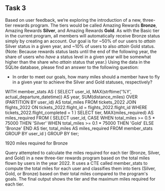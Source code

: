 ## Task 3

Based on user feedback, we’re exploring the introduction of a new, three-tier rewards program. The tiers would be called Amazing Rewards **Bronze**, Amazing Rewards **Silver**, and Amazing Rewards **Gold**.
As with the Basic tier in the current program, all members will automatically receive Bronze status simply by creating an account. Our goal is for ~50% of our users to *attain* Silver status in a given year, and ~10% of users to also *attain* Gold status. (Note: Because rewards status lasts until the end of the following year, the share of users who *have* a status level in a given year will be somewhat higher than the share who *attain* status that year.)
Using the data in the SQLite database, please find an answer to the following question:
- In order to meet our goals, how many miles should a member have to fly in a given year to achieve the Silver and Gold statuses, respectively?
 
WITH member_stats AS (
    SELECT
        user_id,
        MAX(strftime('%Y', actual_departure_datetime)) AS year,
        SUM(distance_miles) OVER (PARTITION BY user_id) AS total_miles
    FROM tickets_2022
    JOIN flights_2022 ON tickets_2022.flight_id = flights_2022.flight_id
    WHERE tickets_2022.flight_completed = 1
)
SELECT
    tier,
    MAX(miles_required) AS miles_required
FROM (
    SELECT
        user_id,
        CASE
            WHEN total_miles >= 0.5 * 75000 THEN 'Silver'
            WHEN total_miles >= 0.1 * 75000 THEN 'Gold'
            ELSE 'Bronze'
        END AS tier,
        total_miles AS miles_required
    FROM member_stats
    GROUP BY user_id
)
GROUP BY tier;

1920 miles required for Bronze

Query attempted to calculate the miles required for each tier (Bronze, Silver, and Gold) in a new three-tier rewards program based on the total miles flown by users in the year 2022. It uses a CTE called member_stats to compute the total miles for each user and classifies them into tiers (Silver, Gold, or Bronze) based on their total miles compared to the program's goals. The final output shows the tier and the maximum miles required for each tier.